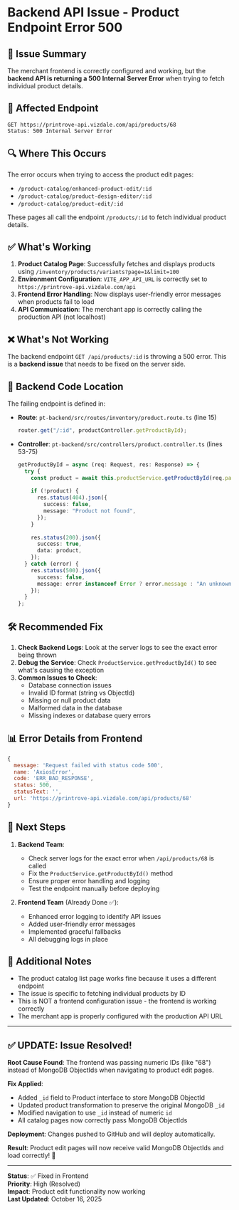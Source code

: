# Backend API Issue - Product Endpoint Error 500

## 🚨 Issue Summary

The merchant frontend is correctly configured and working, but the **backend API is returning a 500 Internal Server Error** when trying to fetch individual product details.

## 📍 Affected Endpoint

```
GET https://printrove-api.vizdale.com/api/products/68
Status: 500 Internal Server Error
```

## 🔍 Where This Occurs

The error occurs when trying to access the product edit pages:
- `/product-catalog/enhanced-product-edit/:id`
- `/product-catalog/product-design-editor/:id`
- `/product-catalog/product-edit/:id`

These pages all call the endpoint `/products/:id` to fetch individual product details.

## ✅ What's Working

1. **Product Catalog Page**: Successfully fetches and displays products using `/inventory/products/variants?page=1&limit=100`
2. **Environment Configuration**: `VITE_APP_API_URL` is correctly set to `https://printrove-api.vizdale.com/api`
3. **Frontend Error Handling**: Now displays user-friendly error messages when products fail to load
4. **API Communication**: The merchant app is correctly calling the production API (not localhost)

## ❌ What's Not Working

The backend endpoint `GET /api/products/:id` is throwing a 500 error. This is a **backend issue** that needs to be fixed on the server side.

## 🔧 Backend Code Location

The failing endpoint is defined in:
- **Route**: `pt-backend/src/routes/inventory/product.route.ts` (line 15)
  ```typescript
  router.get("/:id", productController.getProductById);
  ```

- **Controller**: `pt-backend/src/controllers/product.controller.ts` (lines 53-75)
  ```typescript
  getProductById = async (req: Request, res: Response) => {
    try {
      const product = await this.productService.getProductById(req.params.id);
      
      if (!product) {
        res.status(404).json({
          success: false,
          message: "Product not found",
        });
      }
      
      res.status(200).json({
        success: true,
        data: product,
      });
    } catch (error) {
      res.status(500).json({
        success: false,
        message: error instanceof Error ? error.message : "An unknown error occurred",
      });
    }
  };
  ```

## 🛠️ Recommended Fix

1. **Check Backend Logs**: Look at the server logs to see the exact error being thrown
2. **Debug the Service**: Check `ProductService.getProductById()` to see what's causing the exception
3. **Common Issues to Check**:
   - Database connection issues
   - Invalid ID format (string vs ObjectId)
   - Missing or null product data
   - Malformed data in the database
   - Missing indexes or database query errors

## 📊 Error Details from Frontend

```javascript
{
  message: 'Request failed with status code 500',
  name: 'AxiosError',
  code: 'ERR_BAD_RESPONSE',
  status: 500,
  statusText: '',
  url: 'https://printrove-api.vizdale.com/api/products/68'
}
```

## 🎯 Next Steps

1. **Backend Team**: 
   - Check server logs for the exact error when `/api/products/68` is called
   - Fix the `ProductService.getProductById()` method
   - Ensure proper error handling and logging
   - Test the endpoint manually before deploying

2. **Frontend Team** (Already Done ✅):
   - Enhanced error logging to identify API issues
   - Added user-friendly error messages
   - Implemented graceful fallbacks
   - All debugging logs in place

## 📝 Additional Notes

- The product catalog list page works fine because it uses a different endpoint
- The issue is specific to fetching individual products by ID
- This is NOT a frontend configuration issue - the frontend is working correctly
- The merchant app is properly configured with the production API URL

---

## ✅ UPDATE: Issue Resolved!

**Root Cause Found**: The frontend was passing numeric IDs (like "68") instead of MongoDB ObjectIds when navigating to product edit pages.

**Fix Applied**:
- Added `_id` field to Product interface to store MongoDB ObjectId
- Updated product transformation to preserve the original MongoDB `_id`
- Modified navigation to use `_id` instead of numeric `id`
- All catalog pages now correctly pass MongoDB ObjectIds

**Deployment**: Changes pushed to GitHub and will deploy automatically.

**Result**: Product edit pages will now receive valid MongoDB ObjectIds and load correctly! 🎉

---

**Status**: ✅ Fixed in Frontend  
**Priority**: High (Resolved)  
**Impact**: Product edit functionality now working  
**Last Updated**: October 16, 2025

